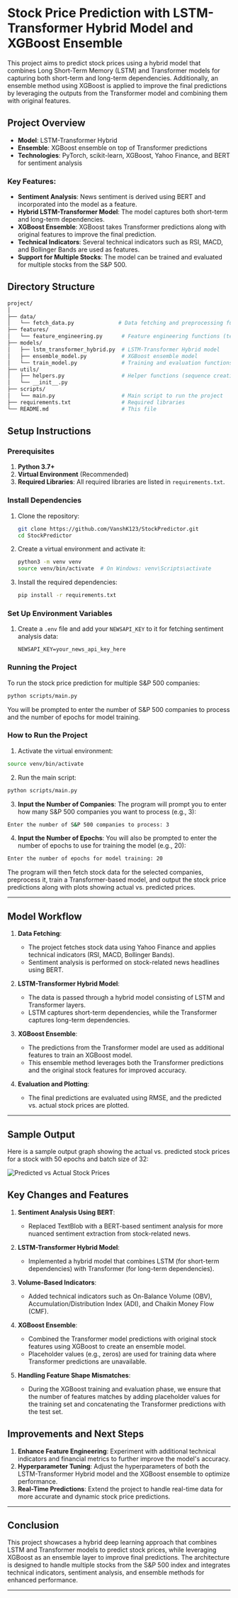 
# Stock Price Prediction with LSTM-Transformer Hybrid Model and XGBoost Ensemble

This project aims to predict stock prices using a hybrid model that combines Long Short-Term Memory (LSTM) and Transformer models for capturing both short-term and long-term dependencies. Additionally, an ensemble method using XGBoost is applied to improve the final predictions by leveraging the outputs from the Transformer model and combining them with original features.

## Project Overview

- **Model**: LSTM-Transformer Hybrid
- **Ensemble**: XGBoost ensemble on top of Transformer predictions
- **Technologies**: PyTorch, scikit-learn, XGBoost, Yahoo Finance, and BERT for sentiment analysis

### Key Features:
- **Sentiment Analysis**: News sentiment is derived using BERT and incorporated into the model as a feature.
- **Hybrid LSTM-Transformer Model**: The model captures both short-term and long-term dependencies.
- **XGBoost Ensemble**: XGBoost takes Transformer predictions along with original features to improve the final prediction.
- **Technical Indicators**: Several technical indicators such as RSI, MACD, and Bollinger Bands are used as features.
- **Support for Multiple Stocks**: The model can be trained and evaluated for multiple stocks from the S&P 500.

## Directory Structure

```bash
project/
│
├── data/
│   └── fetch_data.py              # Data fetching and preprocessing functions
├── features/
│   └── feature_engineering.py      # Feature engineering functions (technical indicators, sentiment analysis, etc.)
├── models/
│   ├── lstm_transformer_hybrid.py  # LSTM-Transformer Hybrid model
│   ├── ensemble_model.py           # XGBoost ensemble model
│   └── train_model.py              # Training and evaluation functions
├── utils/
│   ├── helpers.py                  # Helper functions (sequence creation, plotting, etc.)
│   └── __init__.py
├── scripts/
│   └── main.py                     # Main script to run the project
├── requirements.txt                # Required libraries
└── README.md                       # This file
```

## Setup Instructions

### Prerequisites

1. **Python 3.7+**
2. **Virtual Environment** (Recommended)
3. **Required Libraries**: All required libraries are listed in `requirements.txt`.

### Install Dependencies

1. Clone the repository:
    ```bash
    git clone https://github.com/VanshK123/StockPredictor.git
    cd StockPredictor
    ```

2. Create a virtual environment and activate it:
    ```bash
    python3 -m venv venv
    source venv/bin/activate  # On Windows: venv\Scripts\activate
    ```

3. Install the required dependencies:
    ```bash
    pip install -r requirements.txt
    ```

### Set Up Environment Variables

1. Create a `.env` file and add your `NEWSAPI_KEY` to it for fetching sentiment analysis data:
    ```
    NEWSAPI_KEY=your_news_api_key_here
    ```

### Running the Project

To run the stock price prediction for multiple S&P 500 companies:

```bash
python scripts/main.py
```

You will be prompted to enter the number of S&P 500 companies to process and the number of epochs for model training.

### How to Run the Project

1. Activate the virtual environment:

```bash
source venv/bin/activate
```

2. Run the main script:

```bash
python scripts/main.py
```

3. **Input the Number of Companies**: The program will prompt you to enter how many S&P 500 companies you want to process (e.g., 3):

```bash
Enter the number of S&P 500 companies to process: 3
```

4. **Input the Number of Epochs**: You will also be prompted to enter the number of epochs to use for training the model (e.g., 20):

```bash
Enter the number of epochs for model training: 20
```

The program will then fetch stock data for the selected companies, preprocess it, train a Transformer-based model, and output the stock price predictions along with plots showing actual vs. predicted prices.

---

## Model Workflow

1. **Data Fetching**: 
   - The project fetches stock data using Yahoo Finance and applies technical indicators (RSI, MACD, Bollinger Bands).
   - Sentiment analysis is performed on stock-related news headlines using BERT.

2. **LSTM-Transformer Hybrid Model**: 
   - The data is passed through a hybrid model consisting of LSTM and Transformer layers.
   - LSTM captures short-term dependencies, while the Transformer captures long-term dependencies.

3. **XGBoost Ensemble**: 
   - The predictions from the Transformer model are used as additional features to train an XGBoost model.
   - This ensemble method leverages both the Transformer predictions and the original stock features for improved accuracy.

4. **Evaluation and Plotting**: 
   - The final predictions are evaluated using RMSE, and the predicted vs. actual stock prices are plotted.

---

## Sample Output

Here is a sample output graph showing the actual vs. predicted stock prices for a stock with 50 epochs and batch size of 32:

![Predicted vs Actual Stock Prices](outputs/predicted_vs_actual_INVH.png)

## Key Changes and Features

1. **Sentiment Analysis Using BERT**: 
   - Replaced TextBlob with a BERT-based sentiment analysis for more nuanced sentiment extraction from stock-related news.
   
2. **LSTM-Transformer Hybrid Model**: 
   - Implemented a hybrid model that combines LSTM (for short-term dependencies) with Transformer (for long-term dependencies).
   
3. **Volume-Based Indicators**: 
   - Added technical indicators such as On-Balance Volume (OBV), Accumulation/Distribution Index (ADI), and Chaikin Money Flow (CMF).
   
4. **XGBoost Ensemble**: 
   - Combined the Transformer model predictions with original stock features using XGBoost to create an ensemble model.
   - Placeholder values (e.g., zeros) are used for training data where Transformer predictions are unavailable.

5. **Handling Feature Shape Mismatches**: 
   - During the XGBoost training and evaluation phase, we ensure that the number of features matches by adding placeholder values for the training set and concatenating the Transformer predictions with the test set.

## Improvements and Next Steps

1. **Enhance Feature Engineering**: Experiment with additional technical indicators and financial metrics to further improve the model's accuracy.
2. **Hyperparameter Tuning**: Adjust the hyperparameters of both the LSTM-Transformer Hybrid model and the XGBoost ensemble to optimize performance.
3. **Real-Time Predictions**: Extend the project to handle real-time data for more accurate and dynamic stock price predictions.

---

## Conclusion

This project showcases a hybrid deep learning approach that combines LSTM and Transformer models to predict stock prices, while leveraging XGBoost as an ensemble layer to improve final predictions. The architecture is designed to handle multiple stocks from the S&P 500 index and integrates technical indicators, sentiment analysis, and ensemble methods for enhanced performance.

---
